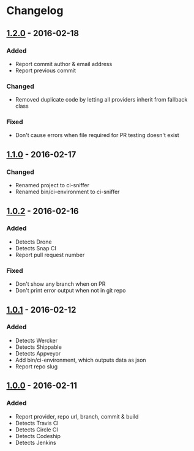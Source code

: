 # Changelog


## [1.2.0] - 2016-02-18
### Added
- Report commit author & email address
- Report previous commit

### Changed
- Removed duplicate code by letting all providers inherit from fallback class

### Fixed
- Don't cause errors when file required for PR testing doesn't exist


## [1.1.0] - 2016-02-17
### Changed
- Renamed project to ci-sniffer
- Renamed bin/ci-environment to ci-sniffer


## [1.0.2] - 2016-02-16
### Added
- Detects Drone
- Detects Snap CI
- Report pull request number

### Fixed
- Don't show any branch when on PR
- Don't print error output when not in git repo


## [1.0.1] - 2016-02-12
### Added
- Detects Wercker
- Detects Shippable
- Detects Appveyor
- Add bin/ci-environment, which outputs data as json
- Report repo slug


## [1.0.0] - 2016-02-11
### Added
- Report provider, repo url, branch, commit & build
- Detects Travis CI
- Detects Circle CI
- Detects Codeship
- Detects Jenkins


[1.0.0]: https://github.com/matthiasmullie/ci-sniffer/compare/ab538de31ace283fcbe74e4d66a67d0c229af5a1...1.0.0
[1.0.1]: https://github.com/matthiasmullie/ci-sniffer/compare/1.0.0...1.0.1
[1.0.2]: https://github.com/matthiasmullie/ci-sniffer/compare/1.0.1...1.0.2
[1.1.0]: https://github.com/matthiasmullie/ci-sniffer/compare/1.0.2...1.1.0
[1.2.0]: https://github.com/matthiasmullie/ci-sniffer/compare/1.1.0...1.2.0
